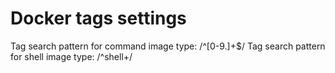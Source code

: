 # Docker tags settings
Tag search pattern for command image type: /^[0-9.]+$/
Tag search pattern for shell image type: /^shell+/
